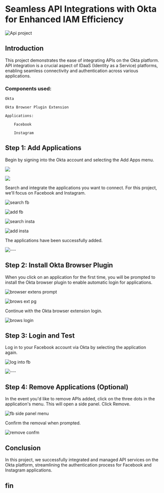 # Seamless API Integrations with Okta for Enhanced IAM Efficiency

![Api project](https://imgur.com/pRaeSpr.jpg)

## Introduction

This project demonstrates the ease of integrating APIs on the Okta platform. API integration is a crucial aspect of IDaaS (Identity as a Service) platforms, enabling seamless connectivity and authentication across various applications.

### Components used:

    Okta

    Okta Browser Plugin Extension

    Applications:

        Facebook

        Instagram


## Step 1: Add Applications

Begin by signing into the Okta account and selecting the Add Apps menu.

![](https://imgur.com/VoyR3uL.jpg) 

![](https://imgur.com/tDZwSQZ.jpg) 

Search and integrate the applications you want to connect. For this project, we'll focus on Facebook and Instagram.

![search fb](https://imgur.com/FLnQlf3.jpg) 

![add fb](https://imgur.com/yBhscfj.jpg) 

![search insta](https://imgur.com/nAauRB7.jpg) 

![add insta](https://imgur.com/HgZ3Khc.jpg) 

The applications have been successfully added. 

![---](https://imgur.com/8mRY4ac.jpg) 

## Step 2: Install Okta Browser Plugin

When you click on an application for the first time, you will be prompted to install the Okta browser plugin to enable automatic login for applications.

![browser extens prompt](https://imgur.com/4panrKg.jpg) 

![brows ext pg](https://imgur.com/TNaoDBa.jpg) 

Continue with the Okta browser extension login.

![brows login](https://imgur.com/66OCnuo.jpg) 

## Step 3: Login and Test

Log in to your Facebook account via Okta by selecting the application again. 

![log into fb](https://imgur.com/dyjA4Ox.jpg) 

![---](https://imgur.com/CJFmYLi.jpg) 

## Step 4: Remove Applications (Optional)

In the event you'd like to remove APIs added, click on the three dots in the application's menu. This will open a side panel. Click Remove. 

![fb side panel menu](https://imgur.com/HLhNfa4.jpg)  

Confirm the removal when prompted.

![remove confm](https://imgur.com/7QySdhc.jpg)  

## Conclusion
In this project, we successfully integrated and managed API services on the Okta platform, streamlining the authentication process for Facebook and Instagram applications.

## fin
